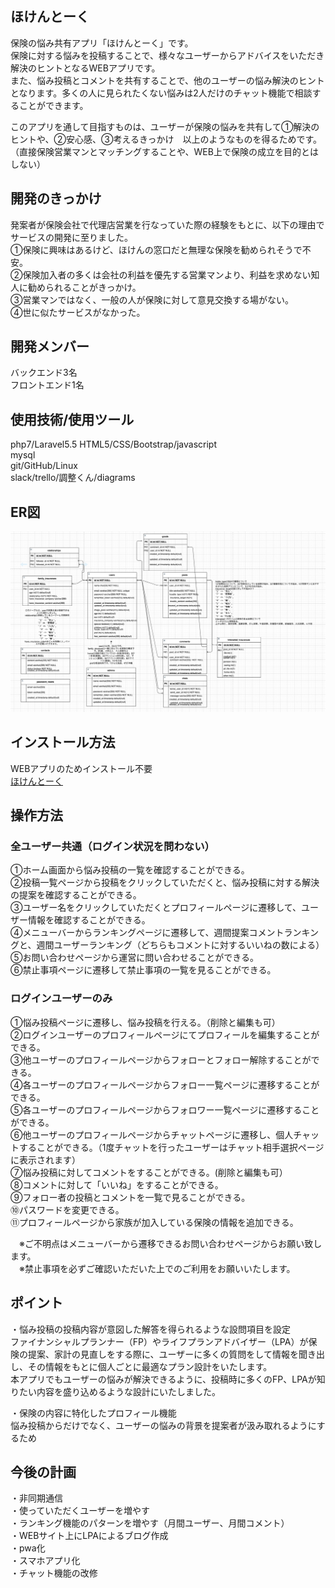 ## ほけんとーく
保険の悩み共有アプリ「ほけんとーく」です。</br>
保険に対する悩みを投稿することで、様々なユーザーからアドバイスをいただき解決のヒントとなるWEBアプリです。</br>
また、悩み投稿とコメントを共有することで、他のユーザーの悩み解決のヒントとなります。多くの人に見られたくない悩みは2人だけのチャット機能で相談することができます。</br>

このアプリを通して目指すものは、ユーザーが保険の悩みを共有して①解決のヒントや、②安心感、③考えるきっかけ　以上のようなものを得るためです。</br>
（直接保険営業マンとマッチングすることや、WEB上で保険の成立を目的とはしない）


## 開発のきっかけ

発案者が保険会社で代理店営業を行なっていた際の経験をもとに、以下の理由でサービスの開発に至りました。</br>
①保険に興味はあるけど、ほけんの窓口だと無理な保険を勧められそうで不安。</br>
②保険加入者の多くは会社の利益を優先する営業マンより、利益を求めない知人に勧められることがきっかけ。</br>
③営業マンではなく、一般の人が保険に対して意見交換する場がない。</br>
④世に似たサービスがなかった。</br>


## 開発メンバー

バックエンド3名　</br>
フロントエンド1名

## 使用技術/使用ツール

php7/Laravel5.5
HTML5/CSS/Bootstrap/javascript</br>
mysql </br>
git/GitHub/Linux </br> 
slack/trello/調整くん/diagrams </br>

## ER図
![ER図](https://github.com/ryuzo111/matching_insurance/blob/master/ER.png)

## インストール方法

WEBアプリのためインストール不要</br>
[ほけんとーく](https://www.hoken-talk.net/)

## 操作方法

### 全ユーザー共通（ログイン状況を問わない）　
①ホーム画面から悩み投稿の一覧を確認することができる。　</br>
②投稿一覧ページから投稿をクリックしていただくと、悩み投稿に対する解決の提案を確認することができる。　</br>
③ユーザー名をクリックしていただくとプロフィールページに遷移して、ユーザー情報を確認することができる。　</br>
④メニューバーからランキングページに遷移して、週間提案コメントランキングと、週間ユーザーランキング（どちらもコメントに対するいいねの数による）　</br>
⑤お問い合わせページから運営に問い合わせることができる。</br>
⑥禁止事項ページに遷移して禁止事項の一覧を見ることができる。</br>

### ログインユーザーのみ　
①悩み投稿ページに遷移し、悩み投稿を行える。（削除と編集も可）　</br>
②ログインユーザーのプロフィールページにてプロフィールを編集することができる。　</br>
③他ユーザーのプロフィールページからフォローとフォロー解除することができる。　</br>
④各ユーザーのプロフィールページからフォロー一覧ページに遷移することができる。　</br>
⑤各ユーザーのプロフィールページからフォロワー一覧ページに遷移することができる。　</br>
⑥他ユーザーのプロフィールページからチャットページに遷移し、個人チャットすることができる。（1度チャットを行ったユーザーはチャット相手選択ページに表示されます）　</br>
⑦悩み投稿に対してコメントをすることができる。(削除と編集も可）　</br>
⑧コメントに対して「いいね」をすることができる。　</br>
⑨フォロー者の投稿とコメントを一覧で見ることができる。</br>
⑩パスワードを変更できる。</br>
⑪プロフィールページから家族が加入している保険の情報を追加できる。</br>

　※ご不明点はメニューバーから遷移できるお問い合わせページからお願い致します。　</br>
　※禁止事項を必ずご確認いただいた上でのご利用をお願いいたします。

## ポイント

・悩み投稿の投稿内容が意図した解答を得られるような設問項目を設定　</br>
ファイナンシャルプランナー（FP）やライフプランアドバイザー（LPA）が保険の提案、家計の見直しをする際に、ユーザーに多くの質問をして情報を聞き出し、その情報をもとに個人ごとに最適なプラン設計をいたします。　</br>
本アプリでもユーザーの悩みが解決できるように、投稿時に多くのFP、LPAが知りたい内容を盛り込めるような設計にいたしました。　</br>

・保険の内容に特化したプロフィール機能　</br>
悩み投稿からだけでなく、ユーザーの悩みの背景を提案者が汲み取れるようにするため　</br>

## 今後の計画

・非同期通信</br>
・使っていただくユーザーを増やす　</br>
・ランキング機能のパターンを増やす（月間ユーザー、月間コメント）　</br>
・WEBサイト上にLPAによるブログ作成　</br>
・pwa化　</br>
・スマホアプリ化　</br>
・チャット機能の改修　</br>

